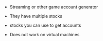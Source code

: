 * Streaming or other game account generator

* They have multiple stocks

* stocks you can use to get accounts 

* Does not work on virtual machines  
